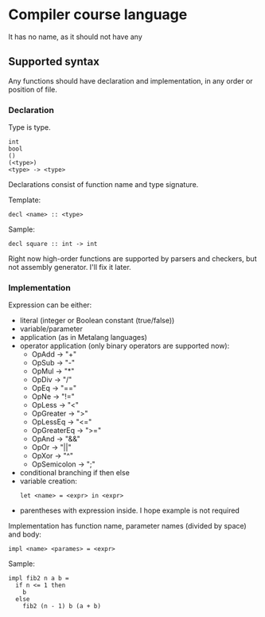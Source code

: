 # Compiler course language

It has no name, as it should not have any

## Supported syntax
Any functions should have declaration and implementation, in any order or position of file.

### Declaration

Type is type.
```
int
bool
()
(<type>)
<type> -> <type>
```

Declarations consist of function name and type signature.

Template:
```
decl <name> :: <type>
```

Sample:
```
decl square :: int -> int
```

Right now high-order functions are supported by parsers and checkers, but not assembly generator. I'll fix it later.

### Implementation

Expression can be either:
- literal (integer or Boolean constant (true/false))
- variable/parameter
- application (as in Metalang languages)
- operator application (only binary operators are supported now):
  * OpAdd -> "+"
  * OpSub -> "-"
  * OpMul -> "*"
  * OpDiv -> "/"
  * OpEq -> "=="
  * OpNe -> "!="
  * OpLess -> "<"
  * OpGreater -> ">"
  * OpLessEq -> "<="
  * OpGreaterEq -> ">="
  * OpAnd -> "&&"
  * OpOr -> "||"
  * OpXor -> "^"
  * OpSemicolon -> ";"
- conditional branching
  if <cond> then <expr> else <expr>
- variable creation:
  ```
  let <name> = <expr> in <expr>
  ```
- parentheses with expression inside. I hope example is not required

Implementation has function name, parameter names (divided by space) and body:
```
impl <name> <parames> = <expr>
```
Sample:
```
impl fib2 n a b =
  if n <= 1 then
    b
  else
    fib2 (n - 1) b (a + b)
```
